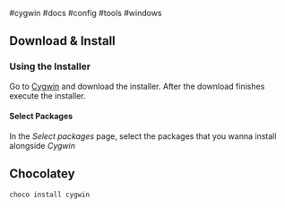 #cygwin #docs #config #tools #windows

## Download & Install

### Using the Installer

Go to [Cygwin](https://cygwin.com/cygwin/install.html) and download the installer.
After the download finishes execute the installer.

#### Select Packages

In the *Select packages* page, select the packages that you wanna install alongside *Cygwin*

## Chocolatey

```bash
choco install cygwin
```




